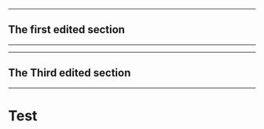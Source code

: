 **********
## The first edited section
**********

**********
## The Third edited section
**********

# Test
